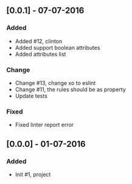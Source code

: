 ## [0.0.1] - 07-07-2016
### Added
- Added #12, clinton
- Added support boolean attributes
- Added attributes list

### Change
- Change #13, change xo to eslint
- Change #11, the rules should be as property
- Update tests

### Fixed
- Fixed linter report error

## [0.0.0] - 01-07-2016
### Added
- Init #1, project
